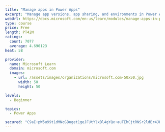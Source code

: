 ```yaml
---
title: "Manage apps in Power Apps"
excerpt: "Manage app versions, app sharing, and environments in Power Apps."
webUrl: https://docs.microsoft.com/en-us/learn/modules/manage-apps-in-powerapps/
type: course
price: Free
length: PT42M
ratings:
  count: 7077
  average: 4.690123
heat: 58

provider:
  name: Microsoft Learn
  domain: microsoft.com
  images:
    - url: /assets/images/organizations/microsoft.com-50x50.jpg
      width: 50
      height: 50

levels:
  - Beginner

topics:
  - Power Apps

secured: "C9aI+pW5u99t1dMNcGBuget1geJFUtYlxBl4gYQx+auTEhCjtRNSr2ldBr4JHRbIFHI6U9U2V3IJBDu8yKHUYct1/uStAlxw2vxSPTR1KfzBjCfHt6Wo7A8MOjyHlmZjGfzQgvxkQ+Pg5ys0GlpOYUy6tPglfKgX50x05Uj7txpfvrGdVxUloiBTnNIncl5/hv/ygUFnJbKT6tHl+RJqMYD+B4DOT62gUUzBl9/GIaBjj4YPmyxstKaX1zN9nzuEQlE8F0pYzlNuebBS34zGxkgFuacF/fP6TtSxCWHQHA5o552BY7tmhhlWypw+q5TFqyCF3L92kPZv59sETh6eWjGapqWccHqCZNsOGc9Py3kjB31aFcQ+RgGMndS+MkKpsK4ZStNXWO+nFD9Utr7o2EzjRjnjHc+Th59f1r4IGiI=;+efdj0itixzee6A//2dfEw=="
---
```


